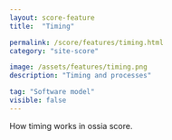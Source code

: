 ```yaml
---
layout: score-feature
title:  "Timing"

permalink: /score/features/timing.html
category: "site-score"

image: /assets/features/timing.png
description: "Timing and processes"

tag: "Software model"
visible: false
---
```


How timing works in ossia score.